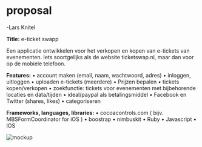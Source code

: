 proposal
========

-Lars Knitel

**Title:** e-ticket swapp

Een applicatie ontwikkelen voor het verkopen en kopen van e-tickets van evenementen. Iets soortgelijks als de website ticketswap.nl, maar dan voor op de mobiele telefoon. 

**Features:**
	•	account maken (email, naam, wachtwoord, adres)
	•	inloggen, uitloggen
	•	uploaden e-tickets (meerdere)
	•	Prijzen bepalen
	•	tickets kopen/verkopen
	•	zoekfunctie: tickets voor evenementen met bijbehorende locaties en data/tijden
	•	ideal/paypal als betalingsmiddel 
	•	Facebook en Twitter (shares, likes)
	•	categoriseren

**Frameworks, languages, libraries:**
	•	cocoacontrols.com ( bijv. MBSFormCoordinator for iOS )
	•	boostrap
	•	nimbuskit
	•	Ruby
	•	Javascript
	•	IOS

<img src="https://f.cloud.github.com/assets/5379786/1134757/e896f914-1bf9-11e3-820b-521f8515e03f.jpg" alt="mockup">
